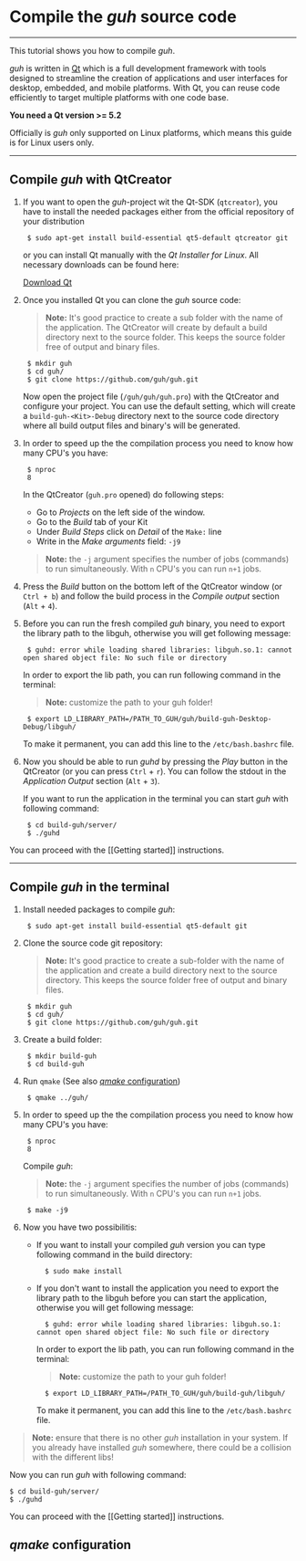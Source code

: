 # Compile the *guh* source code
--------------------------------------------
This tutorial shows you how to compile *guh*.

*guh* is written in [Qt](http://qt-project.org/) which is a full development framework with tools designed to streamline the creation of applications and user interfaces for desktop, embedded, and mobile platforms. With Qt, you can reuse code efficiently to target multiple platforms with one code base.

**You need a Qt version >= 5.2**

Officially is *guh* only supported on Linux platforms, which means this guide is for Linux users only.

--------------------------------------------
## Compile *guh* with QtCreator

1. If you want to open the *guh*-project wit the Qt-SDK (`qtcreator`), you have to install the needed packages either from the official repository of your distribution 

        $ sudo apt-get install build-essential qt5-default qtcreator git

    or you can install Qt manually with the *Qt Installer for Linux*. All necessary downloads can be found here:

    [Download Qt](http://www.qt.io/download-open-source/#)

2. Once you installed Qt you can clone the *guh* source code:
    > **Note:** It's good practice to create a sub folder with the name of the application. The QtCreator will create by default a build directory next to the source folder. This keeps the source folder free of output and binary files. 

        $ mkdir guh
        $ cd guh/
        $ git clone https://github.com/guh/guh.git

    Now open the project file (`/guh/guh/guh.pro`) with the QtCreator and configure your project. You can use the default setting, which will create a `build-guh-<Kit>-Debug` directory next to the source code directory where all build output files and binary's will be generated.

3. In order to speed up the the compilation process you need to know how many CPU's you have:

        $ nproc
        8
        
    In the QtCreator (`guh.pro` opened) do following steps:
    
    * Go to *Projects* on the left side of the window.
    * Go to the *Build* tab of your Kit
    * Under *Build Steps* click on *Detail* of the `Make:` line
    * Write in the *Make arguments* field: `-j9`
    
    > **Note:** the `-j` argument specifies the number of jobs (commands) to run simultaneously. With `n` CPU's you can run `n+1` jobs.

4. Press the *Build* button on the bottom left of the QtCreator window (or `Ctrl + b`) and follow the build process in the *Compile output* section (`Alt` + `4`).

5. Before you can run the fresh compiled *guh* binary, you need to export the library path to the libguh, otherwise you will get following message:
    
        $ guhd: error while loading shared libraries: libguh.so.1: cannot open shared object file: No such file or directory

    In order to export the lib path, you can run following command in the terminal:     
    > **Note:** customize the path to your guh folder!
        
        $ export LD_LIBRARY_PATH=/PATH_TO_GUH/guh/build-guh-Desktop-Debug/libguh/
    
    To make it permanent, you can add this line to the `/etc/bash.bashrc` file.

6. Now you should be able to run *guhd* by pressing the *Play* button in the QtCreator (or you can press `Ctrl` + `r`). You can follow the stdout in the *Application Output* section (`Alt` + `3`).

    If you want to run the application in the terminal you can start *guh* with following command:

        $ cd build-guh/server/
        $ ./guhd

You can proceed with the [[Getting started]] instructions.

--------------------------------------------
## Compile *guh* in the terminal

1. Install needed packages to compile *guh*:

        $ sudo apt-get install build-essential qt5-default git

2. Clone the source code git repository:
   > **Note:** It's good practice to create a sub-folder with the name of the application and create a build directory next to the source directory. This keeps the source folder free of output and binary files. 
        
        $ mkdir guh
        $ cd guh/
        $ git clone https://github.com/guh/guh.git

3. Create a build folder:
    
        $ mkdir build-guh
        $ cd build-guh
        
4. Run `qmake` (See also [*qmake* configuration]())
    
        $ qmake ../guh/
        
5. In order to speed up the the compilation process you need to know how many CPU's you have:
    
        $ nproc
        8  
        
    Compile *guh*:
    > **Note:** the `-j` argument specifies the number of jobs (commands) to run simultaneously. With `n` CPU's you can run `n+1` jobs.
        
        $ make -j9        
        
    
6. Now you have two possibilitis:

    * If you want to install your compiled *guh* version you can type following command in the build directory:

            $ sudo make install    
    
    * If you don't want to install the application you need to export the library path to the libguh before you can start the application, otherwise you will get following message:
    
            $ guhd: error while loading shared libraries: libguh.so.1: cannot open shared object file: No such file or directory

        In order to export the lib path, you can run following command in the terminal:     
        > **Note:** customize the path to your guh folder!
        
            $ export LD_LIBRARY_PATH=/PATH_TO_GUH/guh/build-guh/libguh/
    
        To make it permanent, you can add this line to the `/etc/bash.bashrc` file. 
    
> **Note:** ensure that there is no other *guh* installation in your system. If you already have installed *guh* somewhere, there could be a collision with the different libs!
    
Now you can run *guh* with following command:

    $ cd build-guh/server/
    $ ./guhd

You can proceed with the [[Getting started]] instructions.

## *qmake* configuration
